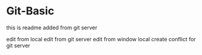 # Git-Basic

this is readme added from git server

edit from local
edit from git server
edit from window local
create conflict for git server
